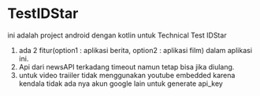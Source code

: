 # TestIDStar
ini adalah project android dengan kotlin untuk Technical Test IDStar

1. ada 2 fitur(option1 : aplikasi berita, option2 : aplikasi film) dalam aplikasi ini.
2. Api dari newsAPI terkadang timeout namun tetap bisa jika diulang.
3. untuk video traiiler tidak menggunakan youtube embedded karena kendala tidak ada nya akun google lain untuk generate api_key
